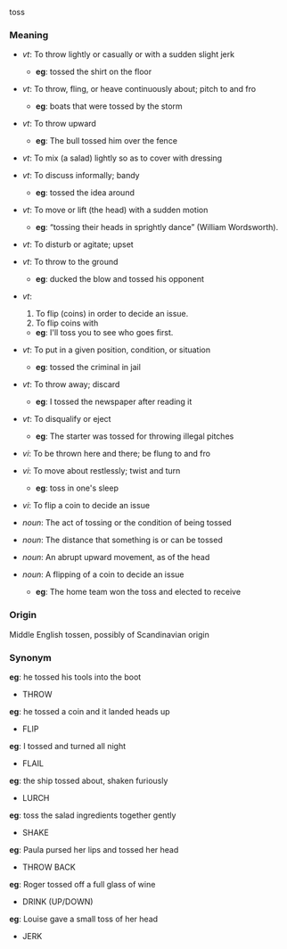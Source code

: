 toss
### Meaning
+ _vt_: To throw lightly or casually or with a sudden slight jerk
    + __eg__: tossed the shirt on the floor
+ _vt_: To throw, fling, or heave continuously about; pitch to and fro
    + __eg__: boats that were tossed by the storm
+ _vt_: To throw upward
    + __eg__: The bull tossed him over the fence
+ _vt_: To mix (a salad) lightly so as to cover with dressing
+ _vt_: To discuss informally; bandy
    + __eg__: tossed the idea around
+ _vt_: To move or lift (the head) with a sudden motion
    + __eg__: “tossing their heads in sprightly dance” (William Wordsworth).
+ _vt_: To disturb or agitate; upset
+ _vt_: To throw to the ground
    + __eg__: ducked the blow and tossed his opponent
+ _vt_:
   1. To flip (coins) in order to decide an issue.
   2. To flip coins with
    + __eg__: I'll toss you to see who goes first.
+ _vt_: To put in a given position, condition, or situation
    + __eg__: tossed the criminal in jail
+ _vt_: To throw away; discard
    + __eg__: I tossed the newspaper after reading it
+ _vt_: To disqualify or eject
    + __eg__: The starter was tossed for throwing illegal pitches
+ _vi_: To be thrown here and there; be flung to and fro
+ _vi_: To move about restlessly; twist and turn
    + __eg__: toss in one's sleep
+ _vi_: To flip a coin to decide an issue

+ _noun_: The act of tossing or the condition of being tossed
+ _noun_: The distance that something is or can be tossed
+ _noun_: An abrupt upward movement, as of the head
+ _noun_: A flipping of a coin to decide an issue
    + __eg__: The home team won the toss and elected to receive

### Origin

Middle English tossen, possibly of Scandinavian origin

### Synonym

__eg__: he tossed his tools into the boot

+ THROW

__eg__: he tossed a coin and it landed heads up

+ FLIP

__eg__: I tossed and turned all night

+ FLAIL

__eg__: the ship tossed about, shaken furiously

+ LURCH

__eg__: toss the salad ingredients together gently

+ SHAKE

__eg__: Paula pursed her lips and tossed her head

+ THROW BACK

__eg__: Roger tossed off a full glass of wine

+ DRINK (UP/DOWN)

__eg__: Louise gave a small toss of her head

+ JERK


